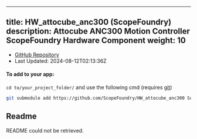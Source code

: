 
---
title: HW_attocube_anc300 (ScopeFoundry)
description: Attocube ANC300 Motion Controller ScopeFoundry Hardware Component
weight: 10
---
- [GitHub Repository](https://github.com/ScopeFoundry/HW_attocube_anc300)
- Last Updated: 2024-08-12T02:13:36Z


#### To add to your app:

`cd to/your_project_folder/` and use the following cmd (requires [git](/docs/100_development-environment/20_git/))

```bash
git submodule add https://github.com/ScopeFoundry/HW_attocube_anc300 ScopeFoundryHW/attocube_anc300
```


## Readme
README could not be retrieved.
